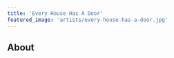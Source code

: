 ```yaml
---
title: 'Every House Has A Door'
featured_image: 'artists/every-house-has-a-door.jpg'
---
```


## About


